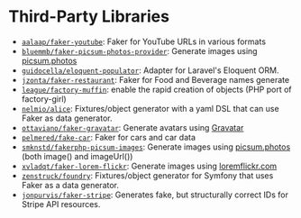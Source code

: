 # Third-Party Libraries

- [`aalaap/faker-youtube`](https://github.com/aalaap/faker-youtube): Faker for YouTube URLs in various formats
- [`bluemmb/faker-picsum-photos-provider`](https://github.com/bluemmb/Faker-PicsumPhotos): Generate images using [picsum.photos](http://picsum.photos/)
- [`guidocella/eloquent-populator`](https://github.com/guidocella/eloquent-populator): Adapter for Laravel's Eloquent ORM.
- [`jzonta/faker-restaurant`](https://github.com/jzonta/FakerRestaurant): Faker for Food and Beverage names generate
- [`league/factory-muffin`](https://github.com/thephpleague/factory-muffin): enable the rapid creation of objects (PHP port of factory-girl)
- [`nelmio/alice`](https://github.com/nelmio/alice): Fixtures/object generator with a yaml DSL that can use Faker as data generator.
- [`ottaviano/faker-gravatar`](https://github.com/ottaviano/faker-gravatar): Generate avatars using [Gravatar](https://en.gravatar.com/site/implement/images/)
- [`pelmered/fake-car`](https://github.com/pelmered/fake-car): Faker for cars and car data
- [`smknstd/fakerphp-picsum-images`](https://github.com/smknstd/fakerphp-picsum-images): Generate images using [picsum.photos](http://picsum.photos/) (both image() and imageUrl())
- [`xvladqt/faker-lorem-flickr`](https://github.com/xvladxtremal/Faker-LoremFlickr): Generate images using [loremflickr.com](http://loremflickr.com/)
- [`zenstruck/foundry`](https://github.com/zenstruck/foundry): Fixtures/object generator for Symfony that uses Faker as a data generator.
- [`jonpurvis/faker-stripe`](https://github.com/JonPurvis/faker-stripe): Generates fake, but structurally correct IDs for Stripe API resources.
